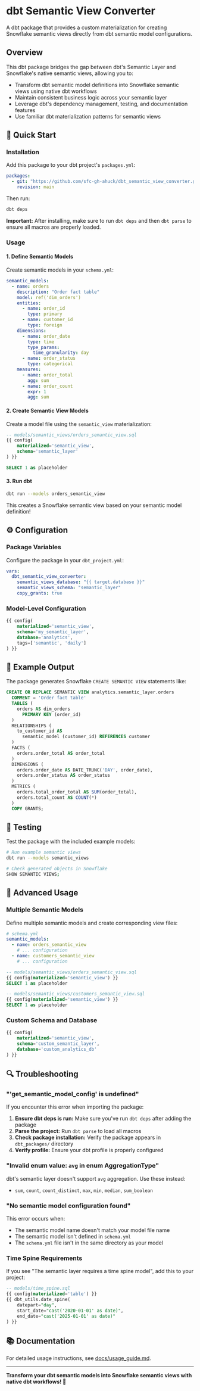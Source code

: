 # dbt Semantic View Converter

A dbt package that provides a custom materialization for creating Snowflake semantic views directly from dbt semantic model configurations.

## Overview

This dbt package bridges the gap between dbt's Semantic Layer and Snowflake's native semantic views, allowing you to:
- Transform dbt semantic model definitions into Snowflake semantic views using native dbt workflows
- Maintain consistent business logic across your semantic layer
- Leverage dbt's dependency management, testing, and documentation features
- Use familiar dbt materialization patterns for semantic views

## 🚀 Quick Start

### Installation

Add this package to your dbt project's `packages.yml`:

```yaml
packages:
  - git: "https://github.com/sfc-gh-ahuck/dbt_semantic_view_converter.git"
    revision: main
```

Then run:
```bash
dbt deps
```

**Important:** After installing, make sure to run `dbt deps` and then `dbt parse` to ensure all macros are properly loaded.

### Usage

#### 1. Define Semantic Models

Create semantic models in your `schema.yml`:

```yaml
semantic_models:
  - name: orders
    description: "Order fact table"
    model: ref('dim_orders')
    entities:
      - name: order_id
        type: primary
      - name: customer_id
        type: foreign
    dimensions:
      - name: order_date
        type: time
        type_params:
          time_granularity: day
      - name: order_status
        type: categorical
    measures:
      - name: order_total
        agg: sum
      - name: order_count
        expr: 1
        agg: sum
```

#### 2. Create Semantic View Models

Create a model file using the `semantic_view` materialization:

```sql
-- models/semantic_views/orders_semantic_view.sql
{{ config(
    materialized='semantic_view',
    schema='semantic_layer'
) }}

SELECT 1 as placeholder
```

#### 3. Run dbt

```bash
dbt run --models orders_semantic_view
```

This creates a Snowflake semantic view based on your semantic model definition!

## ⚙️ Configuration

### Package Variables

Configure the package in your `dbt_project.yml`:

```yaml
vars:
  dbt_semantic_view_converter:
    semantic_views_database: "{{ target.database }}"
    semantic_views_schema: "semantic_layer"
    copy_grants: true
```

### Model-Level Configuration

```sql
{{ config(
    materialized='semantic_view',
    schema='my_semantic_layer',
    database='analytics',
    tags=['semantic', 'daily']
) }}
```

## 📖 Example Output

The package generates Snowflake `CREATE SEMANTIC VIEW` statements like:

```sql
CREATE OR REPLACE SEMANTIC VIEW analytics.semantic_layer.orders
  COMMENT = 'Order fact table'
  TABLES (
    orders AS dim_orders
      PRIMARY KEY (order_id)
  )
  RELATIONSHIPS (
    to_customer_id AS
      semantic_model (customer_id) REFERENCES customer
  )
  FACTS (
    orders.order_total AS order_total
  )
  DIMENSIONS (
    orders.order_date AS DATE_TRUNC('DAY', order_date),
    orders.order_status AS order_status
  )
  METRICS (
    orders.total_order_total AS SUM(order_total),
    orders.total_count AS COUNT(*)
  )
  COPY GRANTS;
```

## 🧪 Testing

Test the package with the included example models:

```bash
# Run example semantic views
dbt run --models semantic_views

# Check generated objects in Snowflake
SHOW SEMANTIC VIEWS;
```

## 🔧 Advanced Usage

### Multiple Semantic Models

Define multiple semantic models and create corresponding view files:

```yaml
# schema.yml
semantic_models:
  - name: orders_semantic_view
    # ... configuration
  - name: customers_semantic_view  
    # ... configuration
```

```sql
-- models/semantic_views/orders_semantic_view.sql
{{ config(materialized='semantic_view') }}
SELECT 1 as placeholder

-- models/semantic_views/customers_semantic_view.sql
{{ config(materialized='semantic_view') }}
SELECT 1 as placeholder
```

### Custom Schema and Database

```sql
{{ config(
    materialized='semantic_view',
    schema='custom_semantic_layer',
    database='custom_analytics_db'
) }}
```

## 🔍 Troubleshooting

### "'get_semantic_model_config' is undefined"

If you encounter this error when importing the package:

1. **Ensure dbt deps is run:** Make sure you've run `dbt deps` after adding the package
2. **Parse the project:** Run `dbt parse` to load all macros
3. **Check package installation:** Verify the package appears in `dbt_packages/` directory
4. **Verify profile:** Ensure your dbt profile is properly configured

### "Invalid enum value: `avg` in enum AggregationType"

dbt's semantic layer doesn't support `avg` aggregation. Use these instead:
- `sum`, `count`, `count_distinct`, `max`, `min`, `median`, `sum_boolean`

### "No semantic model configuration found"

This error occurs when:
- The semantic model name doesn't match your model file name
- The semantic model isn't defined in `schema.yml`
- The `schema.yml` file isn't in the same directory as your model

### Time Spine Requirements

If you see "The semantic layer requires a time spine model", add this to your project:

```sql
-- models/time_spine.sql
{{ config(materialized='table') }}
{{ dbt_utils.date_spine(
    datepart="day",
    start_date="cast('2020-01-01' as date)",
    end_date="cast('2025-01-01' as date)"
) }}
```

## 📚 Documentation

For detailed usage instructions, see [docs/usage_guide.md](docs/usage_guide.md).

---

**Transform your dbt semantic models into Snowflake semantic views with native dbt workflows! 🚀** 